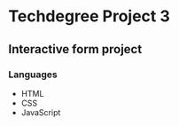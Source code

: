 <h1>Techdegree Project 3</h1>

<h2>Interactive form project</h2>

<h3>Languages</h3>

<ul>
    <li>HTML</li>
    <li>CSS</li>
    <li>JavaScript</li>
</ul>



 
